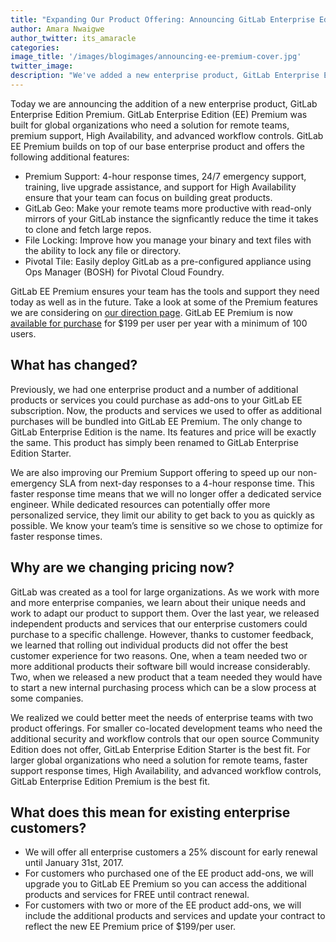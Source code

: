 ```yaml
---
title: "Expanding Our Product Offering: Announcing GitLab Enterprise Edition Premium"
author: Amara Nwaigwe
author_twitter: its_amaracle
categories: 
image_title: '/images/blogimages/announcing-ee-premium-cover.jpg'
twitter_image: 
description: "We've added a new enterprise product, GitLab Enterprise Edition Premium"
---
```


Today we are announcing the addition of a new enterprise product, GitLab Enterprise Edition Premium. GitLab Enterprise Edition (EE) Premium was built for global organizations who need a solution for remote teams, premium support, High Availability, and advanced workflow controls. GitLab EE Premium builds on top of our base enterprise product and offers the following additional features:

* Premium Support: 4-hour response times, 24/7 emergency support, training, live upgrade assistance, and support for High Availability ensure that your team can focus on building great products.
* GitLab Geo: Make your remote teams more productive with read-only mirrors of your GitLab instance the signficantly reduce the time it takes to clone and fetch large repos.
* File Locking: Improve how you manage your binary and text files with the ability to lock any file or directory.
* Pivotal Tile: Easily deploy GitLab as a pre-configured appliance using Ops Manager (BOSH) for Pivotal Cloud Foundry.

GitLab EE Premium ensures your team has the tools and support they need today as well as in the future. Take a look at some of the Premium features we are considering on [our direction page](https://about.gitlab.com/direction/#new-products). GitLab EE Premium is now [available for purchase](https://about.gitlab.com/products/) for $199 per user per year with a minimum of 100 users.

<!-- more -->

## What has changed?

Previously, we had one enterprise product and a number of additional products or services you could purchase as add-ons to your GitLab EE subscription. Now, the products and services we used to offer as additional purchases will be bundled into GitLab EE Premium. The only change to GitLab Enterprise Edition is the name. Its features and price will be exactly the same. This product has simply been renamed to GitLab Enterprise Edition Starter.

We are also improving our Premium Support offering to speed up our non-emergency SLA from next-day responses to a 4-hour response time. This faster response time means that we will no longer offer a dedicated service engineer. While dedicated resources can potentially offer more personalized service, they limit our ability to get back to you as quickly as possible. We know your team’s time is sensitive so we chose to optimize for faster response times.

## Why are we changing pricing now?

GitLab was created as a tool for large organizations. As we work with more and more enterprise companies, we learn about their unique needs and work to adapt our product to support them. Over the last year, we released independent products and services that our enterprise customers could purchase to a specific challenge. However, thanks to customer feedback, we learned that rolling out individual products did not offer the best customer experience for two reasons. One, when a team needed two or more additional products their software bill would increase considerably. Two, when we released a new product that a team needed they would have to start a new internal purchasing process which can be a slow process at some companies.

We realized we could better meet the needs of enterprise teams with two product offerings. For smaller co-located development teams who need the additional security and workflow controls that our open source Community Edition does not offer, GitLab Enterprise Edition Starter is the best fit. For larger global organizations who need a solution for remote teams, faster support response times, High Availability, and advanced workflow controls, GitLab Enterprise Edition Premium is the best fit.

## What does this mean for existing enterprise customers?

* We will offer all enterprise customers a 25% discount for early renewal until January 31st, 2017.
* For customers who purchased one of the EE product add-ons, we will upgrade you to GitLab EE Premium so you can access the additional products and services for FREE until contract renewal.
* For customers with two or more of the EE product add-ons, we will include the additional products and services and update your contract to reflect the new EE Premium price of $199/per user.
